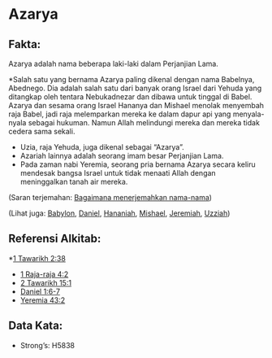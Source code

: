 # Azarya

## Fakta:

Azarya adalah nama beberapa laki-laki dalam Perjanjian Lama.

*Salah satu yang bernama Azarya paling dikenal dengan nama Babelnya, Abednego. Dia adalah salah satu dari banyak orang Israel dari Yehuda yang ditangkap oleh tentara Nebukadnezar dan dibawa untuk tinggal di Babel. Azarya dan sesama orang Israel Hananya dan Mishael menolak menyembah raja Babel, jadi raja melemparkan mereka ke dalam dapur api yang menyala-nyala sebagai hukuman. Namun Allah melindungi mereka dan mereka tidak cedera sama sekali.
* Uzia, raja Yehuda, juga dikenal sebagai “Azarya”.
* Azariah lainnya adalah seorang imam besar Perjanjian Lama.
* Pada zaman nabi Yeremia, seorang pria bernama Azarya secara keliru mendesak bangsa Israel untuk tidak menaati Allah dengan meninggalkan tanah air mereka.

(Saran terjemahan: [Bagaimana menerjemahkan nama-nama](rc://en/ta/man/translate/translate-names))

(Lihat juga: [Babylon](../names/babylon.md), [Daniel](../names/daniel.md), [Hananiah](../names/hananiah.md), [Mishael](../names/mishael.md), [Jeremiah](../names/jeremiah.md), [Uzziah](../names/uzziah.md))

## Referensi Alkitab:

*[1 Tawarikh 2:38](rc://en/tn/help/1ch/02/38)
* [1 Raja-raja 4:2](rc://en/tn/help/1ki/04/02)
* [2 Tawarikh 15:1](rc://en/tn/help/2ch/15/01)
* [Daniel 1:6-7](rc://en/tn/help/dan/01/06)
* [Yeremia 43:2](rc://en/tn/help/jer/43/02)

## Data Kata:

* Strong’s: H5838
